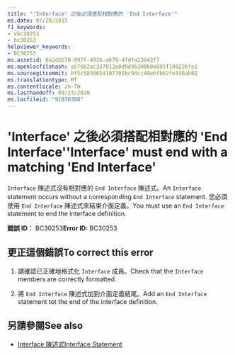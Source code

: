 ```yaml
---
title: "'Interface' 之後必須搭配相對應的 'End Interface'"
ms.date: 07/20/2015
f1_keywords:
- vbc30253
- bc30253
helpviewer_keywords:
- BC30253
ms.assetid: 0a2d5b70-997f-4926-ab79-4fdfa23042f7
ms.openlocfilehash: a576b2ac337012e8d9d9630860a895f100226fe1
ms.sourcegitcommit: bf5c5850654187705bc94cc40ebfb62fe346ab02
ms.translationtype: MT
ms.contentlocale: zh-TW
ms.lasthandoff: 09/23/2020
ms.locfileid: "91070308"
---
```

# <a name="interface-must-end-with-a-matching-end-interface"></a><span data-ttu-id="c77a6-102">'Interface' 之後必須搭配相對應的 'End Interface'</span><span class="sxs-lookup"><span data-stu-id="c77a6-102">'Interface' must end with a matching 'End Interface'</span></span>

<span data-ttu-id="c77a6-103">`Interface` 陳述式沒有相對應的 `End Interface` 陳述式。</span><span class="sxs-lookup"><span data-stu-id="c77a6-103">An `Interface` statement occurs without a corresponding `End Interface` statement.</span></span> <span data-ttu-id="c77a6-104">您必須使用 `End Interface` 陳述式來結束介面定義。</span><span class="sxs-lookup"><span data-stu-id="c77a6-104">You must use an `End Interface` statement to end the interface definition.</span></span>  
  
 <span data-ttu-id="c77a6-105">**錯誤 ID︰** BC30253</span><span class="sxs-lookup"><span data-stu-id="c77a6-105">**Error ID:** BC30253</span></span>  
  
## <a name="to-correct-this-error"></a><span data-ttu-id="c77a6-106">更正這個錯誤</span><span class="sxs-lookup"><span data-stu-id="c77a6-106">To correct this error</span></span>  
  
1. <span data-ttu-id="c77a6-107">請確認已正確地格式化 `Interface` 成員。</span><span class="sxs-lookup"><span data-stu-id="c77a6-107">Check that the `Interface` members are correctly formatted.</span></span>  
  
2. <span data-ttu-id="c77a6-108">將 `End Interface` 陳述式加到介面定義結尾。</span><span class="sxs-lookup"><span data-stu-id="c77a6-108">Add an `End Interface` statement tot the end of the interface definition.</span></span>  
  
## <a name="see-also"></a><span data-ttu-id="c77a6-109">另請參閱</span><span class="sxs-lookup"><span data-stu-id="c77a6-109">See also</span></span>

- [<span data-ttu-id="c77a6-110">Interface 陳述式</span><span class="sxs-lookup"><span data-stu-id="c77a6-110">Interface Statement</span></span>](../language-reference/statements/interface-statement.md)
